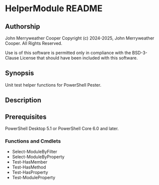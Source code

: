 # HelperModule README

## Authorship

John Merryweather Cooper
Copyright (c) 2024-2025, John Merryweather Cooper.  All Rights Reserved.

Use is of this software is permitted only in compliance with the BSD-3-Clause License that should have been included with this software.

## Synopsis

Unit test helper functions for PowerShell Pester.

## Description

## Prerequisites

PowerShell Desktop 5.1 or PowerShell Core 6.0 and later.

### Functions and Cmdlets

* Select-ModuleByFilter
* Select-ModuleByProperty
* Test-HasMember
* Test-HasMethod
* Test-HasProperty
* Test-ModuleProperty
